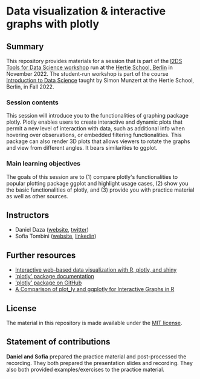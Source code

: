 # Data visualization & interactive graphs with plotly


## Summary

This repository provides materials for a session that is part of the [I2DS Tools for Data Science workshop](https://github.com/intro-to-data-science-22-workshop) run at the [Hertie School, Berlin](https://www.hertie-school.org/en/) in November 2022. The student-run workshop is part of the course [Introduction to Data Science](https://github.com/intro-to-data-science-22) taught by Simon Munzert at the Hertie School, Berlin, in Fall 2022.

### Session contents

This session will introduce you to the functionalities of graphing package plotly. Plotly enables users to create interactive and dynamic plots that permit a new level of interaction with data, such as additional info when hovering over observations, or embedded filtering functionalities. This package can also render 3D plots that allows viewers to rotate the graphs and view from different angles. It bears similarities to ggplot. 

### Main learning objectives

The goals of this session are to (1) compare plotly's functionalities to popular plotting package ggplot and highlight usage cases, (2) show you the basic functionalities of plotly, and (3) provide you with practice material as well as other sources.


## Instructors

- Daniel Daza ([website](https://github.com/danieldazavz/), [twitter](https://twitter.com/danieldazavz))
- Sofia Tombini ([website](https://github.com/tofiasodd/), [linkedin](https://www.linkedin.com/in/sofia-todd-tombini/))


## Further resources

* [Interactive web-based data visualization with R, plotly, and shiny](https://plotly-r.com)
* ['plotly' package documentation](https://cran.r-project.org/web/packages/plotly/plotly.pdf)
* ['plotly' package on GitHub](https://github.com/plotly)
* [A Comparison of plot_ly and ggplotly for Interactive Graphs in R](https://jtr13.github.io/spring19/community_contribution_group17.html)

## License

The material in this repository is made available under the [MIT license](http://opensource.org/licenses/mit-license.php). 

## Statement of contributions

**Daniel and Sofia** prepared the practice material and post-processed the recording. They both prepared the presentation slides and recording. They also both provided examples/exercises to the practice material.
